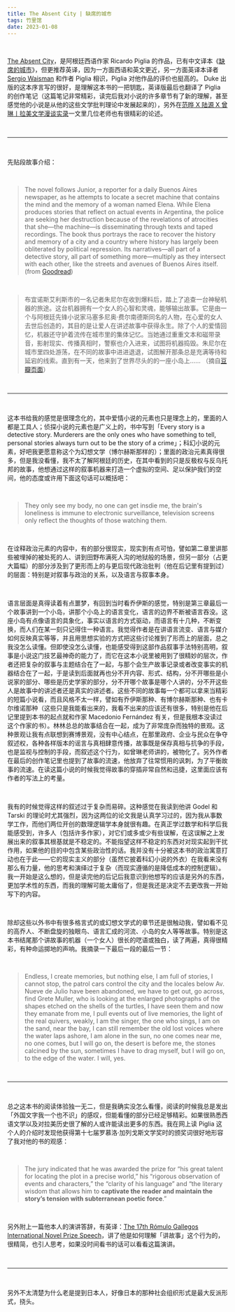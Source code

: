 ```yaml
---
title: The Absent City | 缺席的城市
tags: 竹里馆
date: 2023-01-08
---
```




<br/>

[The Absent City](https://www.goodreads.com/en/book/show/1644.The_Absent_City)，是阿根廷西语作家 Ricardo Piglia 的作品，已有中文译本《[缺席的城市](https://book.douban.com/subject/35932955/)》，但更推荐英译，因为一方面西语和英文更近，另一方面英译本译者 [Sergio Waisman](https://sergiowaisman.weebly.com/) 和作者 Piglia 相识，Piglia 对他作品的评价也挺高的。 Duke 出版的这本序言写的很好，是理解这本书的一把钥匙，英译版最后也翻译了 Piglia 的创作笔记（这篇笔记非常精彩，读完后我对小说的许多章节有了新的理解，甚至感觉他的小说是从他的这些文学批判理论中发展起来的），另外在[范晔 X 陆源 X 曾琳丨拉美文学漫谈实录](https://www.douban.com/note/838219198/)一文里几位老师也有很精彩的论述。

<br/>

---

<br/>

先贴段故事介绍：

<br/>

> The novel follows Junior, a reporter for a daily Buenos Aires newspaper, as he attempts to locate a secret machine that contains the mind and the memory of a woman named Elena. While Elena produces stories that reflect on actual events in Argentina, the police are seeking her destruction because of the revelations of atrocities that she—the machine—is disseminating through texts and taped recordings. The book thus portrays the race to recover the history and memory of a city and a country where history has largely been obliterated by political repression. Its narratives—all part of a detective story, all part of something more—multiply as they intersect with each other, like the streets and avenues of Buenos Aires itself. (from [Goodread](https://www.goodreads.com/book/show/1644))

<br/>

> 布宜诺斯艾利斯市的一名记者朱尼尔在收到爆料后，踏上了追查一台神秘机器的旅途。这台机器拥有一个女人的心智和灵魂，能够输出故事。它是由一个与阿根廷先锋小说家马塞多尼奥·费尔南德斯同名的人物，在心爱的女人去世后创造的，其目的是让爱人在讲述故事中获得永生。除了个人的爱情回忆，机器还守护着流传在城市里的集体记忆。当她通过重重文本和磁带录音，影射现实、传播真相时，警察也介入进来，试图将机器捣毁。朱尼尔在城市里四处游荡，在不同的故事中进进退退，试图解开那条总是充满等待和延宕的线索。直到有一天，他来到了世界尽头的的一座小岛上…… （摘自[豆瓣页面](https://book.douban.com/subject/35932955/)）

<br/>

---

<br/>

这本书给我的感觉是很理念化的，其中爱情小说的元素也只是理念上的，里面的人都是工具人；侦探小说的元素也是广义上的，书中写到「Every story is a detective story. Murderers are the only ones who have something to tell, personal stories always turn out to be the story of a crime」；科幻小说的元素，好吧我更愿意称这个为幻想文学（博尔赫斯那样的）；里面的政治元素真得很多，但是我没看懂，我不太了解阿根廷的历史，在其中看到的只是反极权与反乌托邦的故事，他想通过这样的叙事机器来打造一个虚拟的空间、足以保护我们的空间，他的态度或许用下面这句话可以概括吧：

<br/>

> They only see my body, no one can get insdie me, the brain's loneliness is immune to electronic surveillance, television screens only reflect the thoughts of those watching them.

<br/>

在诠释政治元素的内容中，有的部分很现实，现实到有点可怕，譬如第二章里讲那些被埋掉的被处死的人、讲到田野布满死人沟的地狱般的场景，但另一部分（占更大篇幅）的部分涉及到了更形而上的与更后现代政治批判（他在后记里有提到过）的层面：特别是对叙事与政治的关系，以及语言与叙事本身。

<br/>

语言层面是真得读着有点噩梦，有回到当时看乔伊斯的感觉，特别是第三章最后一个故事讲到一个小岛，讲那个小岛上的语言变化，语言的边界不断被语言吞没。这座小岛有点像语言的具象化，事实以语言的方式驱动，而语言有十几种，不断变换，而人们在某一刻只记得住一种语言。我觉得作者是在讲语言流变、语言与媒介如何反映真实等等，并且用思想实验的方式把这些讨论推到了形而上的层面，总之我没怎么读懂。但即使没怎么读懂，也能感受得到这部作品叙事手法特别高明，叙事是小说这门技艺最神奇的能力了，而它在这本小说里被用到了很精妙的层次，作者还把复杂的叙事与主题结合在了一起，与那个会生产故事记录或者改变事实的机器结合在了一起，于是读到后面就再也分不开内容、形式、结构，分不开哪些是小说家的部分、哪些是历史学家的部分，分不开哪个故事是哪个人讲的，分不开这些人是故事中的讲述者还是真实的讲述者。这些不同的故事每一个都可以拿来当精彩的短篇小说看，而且风格不太一样，譬如有乔伊斯那种、有博尔赫斯那种、也有卡尔维诺那种（这些只是我能看出来的，我看不出来的应该还有很多，特别是他在后记里提到本书的起点就和作家 Macedonio Fernández 有关，但是我根本没读过这个作家的书）。林林总总的故事结合在一起，成为了非常庞杂而独特的景观。这种景观让我有点联想到赛博景观，没有中心结点，在那里政府、企业与民众在争夺叙述权，各种各样版本的谣言与真相肆意传播，故事既是保存真相与抗争的手段，也是监视与控制的手段，而叙述这个行为，如曾琳老师讲的，被物化了。另外作者在最后的创作笔记里也提到了故事的流速，他放弃了往常惯用的讽刺，为了平衡故事的流速。在读这篇小说的时候我觉得故事的穿插非常自然和迅捷，这里面应该有作者的写法上的考量。

<br/>

我有的时候觉得这样的叙述过于复杂而易碎。这种感觉在我读到他讲 Godel 和 Tarski 的理论时尤其强烈，因为这两位的论文我是认真学习过的，因为我从事数学工作，而他们两位开创的数理逻辑学本身就很有趣。在真正学过数学和科学后我能感受到，许多人（包括许多作家），对它们或多或少有些误解，在这误解之上发展出来的叙事其根基就是不稳定的。不能指望这样不稳定的东西对对现实起到干扰作用，如果他的目的中包含某些政治性的话。我并没有十分被这本书的政治寓意打动也在于此——它的现实主义的部分（虽然它披着科幻小说的外衣）在我看来没有那么有力量，他的思考和演绎过于复杂（而现实遵循的是降低成本的控制逻辑）。我一开始是这么想的，但是读完他的后记后我意识到他想写的应该是另外的东西，更加学术性的东西，而我的理解可能太庸俗了，但是我还是决定不去更改我一开始写下的内容。

<br/>

除却这些以外书中有很多格言式的或幻想文学式的章节还是很触动我，譬如看不见的高乔人、不断盘旋的独眼鸟、语言汇成的河流、小岛的女人等等故事。特别是这本书结尾那个讲故事的机器（一个女人）很长的呓语或独白，读了两遍，真得很精彩，有种命运掷地的声响。我摘录一下最后一段的最后一节：

<br/>

> Endless, I create memories, but nothing else, I am full of stories, I cannot stop, the patrol cars control the city and the locales below Av. Nueve de Julio have been abandoned, we have to get out, go across, find Grete Muller, who is looking at the enlarged photographs of the shapes etched on the shells of the turtles, I have seen them and now they emanate from me, I pull events out of live memories, the light of the real quivers, weakly, I am the singer, the one who sings, I am on the sand, near the bay, I can still remember the old lost voices where the water laps ashore, I am alone in the sun, no one comes near me, no one comes, but I will go on, the desert is before me, the stones calcined by the sun, sometimes I have to drag myself, but I will go on, to the edge of the water. I will, yes.

<br/>

---

<br/>

总之这本书的阅读体验独一无二，但是我确实没怎么看懂，阅读的时候我总是发出「外国文字我一个也不识」的感叹，但能看懂的部分已经足够精彩。如果很熟悉西语文学以及对拉美历史很了解的人或许能读出更多的东西。我在网上读 Piglia 这个人的介绍时发现他获得第十七届罗慕洛·加列戈斯文学奖时的颁奖词很好地形容了我对他的书的观感：

<br/>

> The jury indicated that he was awarded the prize for “his great talent for locating the plot in a precise world,” his “rigorous observation of events and characters,” the “clarity of his language” and “the literary wisdom that allows him to **captivate the reader and maintain the story’s tension with subterranean poetic force**.”

<br/>

另外附上一篇他本人的演讲答辞，有英译：[The 17th Rómulo Gallegos International Novel Prize Speech](https://latinamericanliteraturetoday.org/2017/01/17th-romulo-gallegos-international-novel-prize-speech-ricardo-piglia/)，讲了他是如何理解「讲故事」这个行为的，很精简，也引人思考，如果没时间看书的话可以看看这篇演讲。

<br/>

---

<br/>

另外不太清楚为什么老是提到日本人，好像日本的那种社会组织形式是最大反派形式，挠头。

